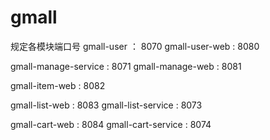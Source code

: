 # gmall
规定各模块端口号
gmall-user ： 8070
gmall-user-web : 8080

gmall-manage-service : 8071
gmall-manage-web : 8081

gmall-item-web : 8082

gmall-list-web : 8083
gmall-list-service : 8073

gmall-cart-web : 8084
gmall-cart-service : 8074
